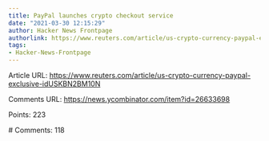 ```yaml
---
title: PayPal launches crypto checkout service
date: "2021-03-30 12:15:29"
author: Hacker News Frontpage
authorlink: https://www.reuters.com/article/us-crypto-currency-paypal-exclusive-idUSKBN2BM10N
tags:
- Hacker-News-Frontpage
---
```


<p>Article URL: <a href="https://www.reuters.com/article/us-crypto-currency-paypal-exclusive-idUSKBN2BM10N">https://www.reuters.com/article/us-crypto-currency-paypal-exclusive-idUSKBN2BM10N</a></p>
<p>Comments URL: <a href="https://news.ycombinator.com/item?id=26633698">https://news.ycombinator.com/item?id=26633698</a></p>
<p>Points: 223</p>
<p># Comments: 118</p>
